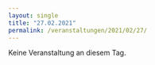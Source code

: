 ```yaml
---
layout: single
title: "27.02.2021"
permalink: /veranstaltungen/2021/02/27/
---
```


Keine Veranstaltung an diesem Tag.
